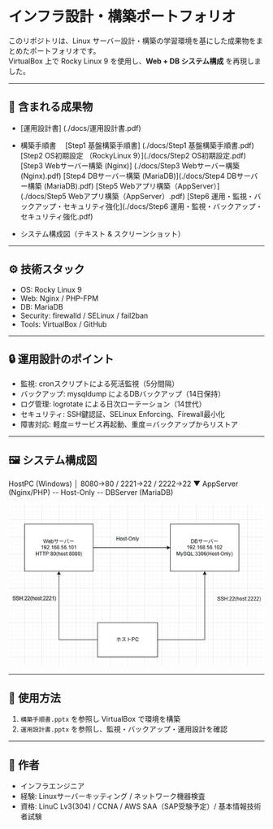 # インフラ設計・構築ポートフォリオ

このリポジトリは、Linux サーバー設計・構築の学習環境を基にした成果物をまとめたポートフォリオです。  
VirtualBox 上で Rocky Linux 9 を使用し、**Web + DB システム構成** を再現しました。

---

## 📂 含まれる成果物
- [運用設計書] (./docs/運用設計書.pdf)

- 構築手順書　
[Step1 基盤構築手順書] (./docs/Step1 基盤構築手順書.pdf)
[Step2 OS初期設定 （RockyLinux 9）](./docs/Step2 OS初期設定.pdf)
[Step3 Webサーバー構築 (Nginx)] (./docs/Step3 Webサーバー構築 (Nginx).pdf)
[Step4 DBサーバー構築 (MariaDB)](./docs/Step4 DBサーバー構築 (MariaDB).pdf)
[Step5 Webアプリ構築（AppServer）](./docs/Step5 Webアプリ構築（AppServer）.pdf)
[Step6 運用・監視・バックアップ・セキュリティ強化](./docs/Step6 運用・監視・バックアップ・セキュリティ強化.pdf)

- システム構成図（テキスト & スクリーンショット）

---

## ⚙️ 技術スタック
- OS: Rocky Linux 9
- Web: Nginx / PHP-FPM
- DB: MariaDB
- Security: firewalld / SELinux / fail2ban
- Tools: VirtualBox / GitHub

---

## 🔒 運用設計のポイント
- 監視: cronスクリプトによる死活監視（5分間隔）
- バックアップ: mysqldump によるDBバックアップ（14日保持）
- ログ管理: logrotate による日次ローテーション（14世代）
- セキュリティ: SSH鍵認証、SELinux Enforcing、Firewall最小化
- 障害対応: 軽度＝サービス再起動、重度＝バックアップからリストア

---

## 🖼️ システム構成図
HostPC (Windows)
│ 8080→80 / 2221→22 / 2222→22
▼
AppServer (Nginx/PHP) -- Host-Only -- DBServer (MariaDB)

![構成図](https://github.com/ykinfura/linux-hands-on-design/blob/main/docs/構成図.png)

---

## 📑 使用方法
1. `構築手順書.pptx` を参照し VirtualBox で環境を構築  
2. `運用設計書.pptx` を参照し、監視・バックアップ・運用設計を確認  

---

## 👤 作者
- インフラエンジニア  
- 経験: Linuxサーバーキッティング / ネットワーク機器検査  
- 資格: LinuC Lv3(304) / CCNA / AWS SAA（SAP受験予定）/ 基本情報技術者試験
